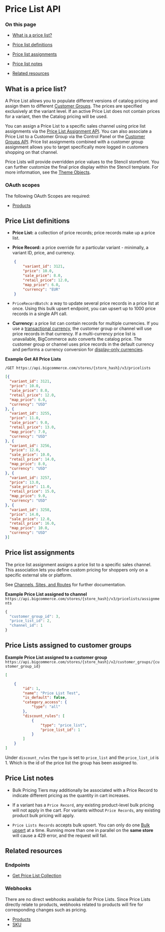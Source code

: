 # Price List API
<div class="otp" id="no-index">
	
### On this page
- [What is a price list?](#what-is-a-price-list)

- [Price list definitions](#price-list-definitions)
- [Price list assignments](#price-list-assignments)
- [Price list notes](#price-list-notes)      
- [Related resources](#related-resources)

       
</div>

## What is a price list?


A Price List allows you to populate different versions of catalog pricing and assign them to different [Customer Groups](/api-reference/customer-subscribers/customers-api). The prices are specified exclusively at the variant level. If an active Price List does not contain prices for a variant, then the Catalog pricing will be used. 

You can assign a Price List to a specific sales channel using price list assignments via the [Price List Assignment API](https://developer.bigcommerce.com/api-reference/store-management/price-lists/price-lists-assignments/createpricelistassignments). You can also associate a Price List to a Customer Group via the Control Panel or the [Customer Groups API](/api-reference/customer-subscribers/customers-api). Price list assignments combined with a customer group assignment allows you to target specifically more logged in customers shopping on that channel.

Price Lists will provide overridden price values to the Stencil storefront. You can further customize the final price display within the Stencil template. For more information, see the [Theme Objects](https://developer.bigcommerce.com/stencil-docs/reference-docs/global-objects-and-properties).


### OAuth scopes
The following OAuth Scopes are required:
* [Products](/api-docs/getting-started/basics/authentication#authentication_oauth-scopes)

## Price List definitions

- **Price List:** a collection of price records; price records make up a price list.



- **Price Record:** a price override for a particular variant - minimally, a variant ID, price, and currency.


```json
	{
		"variant_id": 3121,
		"price": 10.0,
		"sale_price": 8.0,
		"retail_price": 12.0,
		"map_price": 6.0,
		"currency": "EUR"
	}
```


- `PriceRecordBatch`: a way to update several price records in a price list at once. Using this bulk upsert endpoint, you can upsert up to 1000 price records in a single API call.



- **Currency:** a price list can contain records for multiple currencies. If you use a [transactional currency](https://developer.bigcommerce.com/api-docs/multi-currency/guide/introduction#display-vs-transactional), the customer group or channel will use price records in that currency. If a multi-currency price list is unavailable, BigCommerce auto converts the catalog price. The customer group or channel uses price records in the default currency and performs a currency conversion for [display-only currencies](https://developer.bigcommerce.com/api-docs/multi-currency/guide/introduction#display-vs-transactional).


<!--
title: "Example Price List"
subtitle: ""
lineNumbers: true
-->

**Example Get All Price Lists**

`/GET https://api.bigcommerce.com/stores/{store_hash}/v3/pricelists`

```json
[{
  "variant_id": 3121,
  "price": 10.0,
  "sale_price": 8.0,
  "retail_price": 12.0,
  "map_price": 6.0,
  "currency": "USD"
}, {
  "variant_id": 3255,
  "price": 11.0,
  "sale_price": 9.0,
  "retail_price": 13.0,
  "map_price": 7.0,
  "currency": "USD"
}, {
  "variant_id": 3256,
  "price": 12.0,
  "sale_price": 10.0,
  "retail_price": 14.0,
  "map_price": 8.0,
  "currency": "USD"
}, {
  "variant_id": 3257,
  "price": 13.0,
  "sale_price": 11.0,
  "retail_price": 15.0,
  "map_price": 9.0,
  "currency": "USD"
}, {
  "variant_id": 3258,
  "price": 14.0,
  "sale_price": 12.0,
  "retail_price": 16.0,
  "map_price": 10.0,
  "currency": "USD"
}]
```


## Price list assignments

The price list assignment assigns a price list to a specific sales channel. This association lets you define custom pricing for shoppers only on a specific external site or platform. 

See [Channels, Sites, and Routes](https://developer.bigcommerce.com/api-reference/cart-checkout/channels-listings-api) for further documentation.

**Example Price List assigned to channel**
`https://api.bigcommerce.com/stores/{store_hash}/v3/pricelists/assignments`

```js
{
  "customer_group_id": 3,
  "price_list_id": 2,
  "channel_id": 1
}

```

<!--
title: "Example Price List assigned to a customer group"
subtitle: ""
lineNumbers: true
-->

## Price Lists assigned to customer groups 

**Example Price List assigned to a customer group**
`https://api.bigcommerce.com/stores/{store_hash}/v2/customer_groups/{customer_group_id}`

```json
[

    {
        "id": 1,
        "name": "Price List Test",
        "is_default": false,
        "category_access": {
            "type": "all"
        },
        "discount_rules": [
            {
                "type": "price_list",
                "price_list_id": 1
            }
        ]
    }
]
```

Under `discount_rules` the `type` is set to `price_list` and the `price_list_id` is 1. Which is the id of the price list the group has been assigned to.

## Price List notes

- Bulk Pricing Tiers may additionally be associated with a Price Record to indicate different pricing as the quantity in cart increases.

- If a variant has a `Price Record`, any existing product-level bulk pricing will not apply in the cart.  For variants without `Price Records`, any existing product bulk pricing will apply.

- `Price Lists Records` accepts bulk upsert. You can only do one [Bulk upsert](https://developer.bigcommerce.com/api-reference/catalog/pricelists-api/price-lists-records/setpricelistrecordcollection) at a time. Running more than one in parallel on the **same store** will cause a 429 error, and the request will fail.

## Related resources

### Endpoints
* [Get Price List Collection](/api-reference/catalog/pricelists-api/price-lists/getpricelistcollection)

### Webhooks
There are no direct webhooks available for Price Lists. Since Price Lists directly relate to products, webhooks related to products will fire for corresponding changes such as pricing.

* [Products](/api-docs/getting-started/webhooks/webhook-events#webhook-events_products)
* [SKU](/api-docs/getting-started/webhooks/webhook-events#webhook-events_sku)
